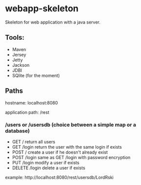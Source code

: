 # webapp-skeleton
Skeleton for web application with a java server.

## Tools:

- Maven
- Jersey
- Jetty
- Jackson
- JDBI
- SQlite (for the moment)

## Paths

hostname: localhost:8080

application path: /rest

### /users or /usersdb (choice between a simple map or a database)

- GET		/			return all users
- GET		/login		return the user with the same login if exists
- POST		/			create a user if he doesn't already exist
- POST		/login		same as GET /login with password encryption
- PUT		/login		modify a user if exists
- DELETE	/login		delete a user if exists

example: http://localhost:8080/rest/usersdb/LordRski